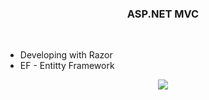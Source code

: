 <h3 align="center">ASP.NET MVC</h3><br>

- Developing with Razor
- EF - Entitty Framework

<p align="center">
<img src="http://img.shields.io/static/v1?label=STATUS&message=EM%20DESENVOLVIMENTO&color=GREEN&style=for-the-badge"/>
</p>
